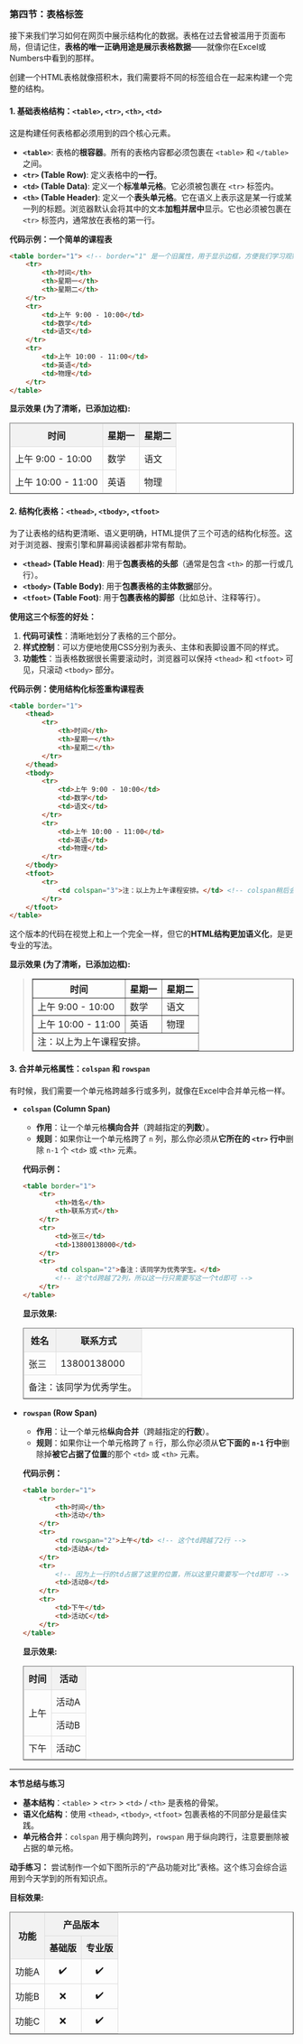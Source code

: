 ### **第四节：表格标签**

接下来我们学习如何在网页中展示结构化的数据。表格在过去曾被滥用于页面布局，但请记住，**表格的唯一正确用途是展示表格数据**——就像你在Excel或Numbers中看到的那样。

创建一个HTML表格就像搭积木，我们需要将不同的标签组合在一起来构建一个完整的结构。

#### **1. 基础表格结构：`<table>`, `<tr>`, `<th>`, `<td>`**

这是构建任何表格都必须用到的四个核心元素。

*   **`<table>`**: 表格的**根容器**。所有的表格内容都必须包裹在 `<table>` 和 `</table>` 之间。
*   **`<tr>` (Table Row)**: 定义表格中的**一行**。
*   **`<td>` (Table Data)**: 定义一个**标准单元格**。它必须被包裹在 `<tr>` 标签内。
*   **`<th>` (Table Header)**: 定义一个**表头单元格**。它在语义上表示这是某一行或某一列的标题。浏览器默认会将其中的文本**加粗并居中**显示。它也必须被包裹在 `<tr>` 标签内，通常放在表格的第一行。

**代码示例：一个简单的课程表**

```html
<table border="1"> <!-- border="1" 是一个旧属性，用于显示边框，方便我们学习观察，现代开发中边框由CSS控制 -->
    <tr>
        <th>时间</th>
        <th>星期一</th>
        <th>星期二</th>
    </tr>
    <tr>
        <td>上午 9:00 - 10:00</td>
        <td>数学</td>
        <td>语文</td>
    </tr>
    <tr>
        <td>上午 10:00 - 11:00</td>
        <td>英语</td>
        <td>物理</td>
    </tr>
</table>
```

**显示效果 (为了清晰，已添加边框):**

<table border="1" style="width:100%; border-collapse: collapse;">
  <tr style="background-color:#f2f2f2;">
    <th style="padding: 8px; border: 1px solid #ddd;">时间</th>
    <th style="padding: 8px; border: 1px solid #ddd;">星期一</th>
    <th style="padding: 8px; border: 1px solid #ddd;">星期二</th>
  </tr>
  <tr>
    <td style="padding: 8px; border: 1px solid #ddd;">上午 9:00 - 10:00</td>
    <td style="padding: 8px; border: 1px solid #ddd;">数学</td>
    <td style="padding: 8px; border: 1px solid #ddd;">语文</td>
  </tr>
  <tr>
    <td style="padding: 8px; border: 1px solid #ddd;">上午 10:00 - 11:00</td>
    <td style="padding: 8px; border: 1px solid #ddd;">英语</td>
    <td style="padding: 8px; border: 1px solid #ddd;">物理</td>
  </tr>
</table>

#### **2. 结构化表格：`<thead>`, `<tbody>`, `<tfoot>`**

为了让表格的结构更清晰、语义更明确，HTML提供了三个可选的结构化标签。这对于浏览器、搜索引擎和屏幕阅读器都非常有帮助。

*   **`<thead>` (Table Head)**: 用于**包裹表格的头部**（通常是包含 `<th>` 的那一行或几行）。
*   **`<tbody>` (Table Body)**: 用于**包裹表格的主体数据**部分。
*   **`<tfoot>` (Table Foot)**: 用于**包裹表格的脚部**（比如总计、注释等行）。

**使用这三个标签的好处：**
1.  **代码可读性**：清晰地划分了表格的三个部分。
2.  **样式控制**：可以方便地使用CSS分别为表头、主体和表脚设置不同的样式。
3.  **功能性**：当表格数据很长需要滚动时，浏览器可以保持 `<thead>` 和 `<tfoot>` 可见，只滚动 `<tbody>` 部分。

**代码示例：使用结构化标签重构课程表**

```html
<table border="1">
    <thead>
        <tr>
            <th>时间</th>
            <th>星期一</th>
            <th>星期二</th>
        </tr>
    </thead>
    <tbody>
        <tr>
            <td>上午 9:00 - 10:00</td>
            <td>数学</td>
            <td>语文</td>
        </tr>
        <tr>
            <td>上午 10:00 - 11:00</td>
            <td>英语</td>
            <td>物理</td>
        </tr>
    </tbody>
    <tfoot>
        <tr>
            <td colspan="3">注：以上为上午课程安排。</td> <!-- colspan稍后会讲 -->
        </tr>
    </tfoot>
</table>
```
这个版本的代码在视觉上和上一个完全一样，但它的**HTML结构更加语义化**，是更专业的写法。

**显示效果 (为了清晰，已添加边框):**

><table border="1">
><thead>
>  <tr>
>      <th>时间</th>
>      <th>星期一</th>
>      <th>星期二</th>
>  </tr>
></thead>
><tbody>
>  <tr>
>      <td>上午 9:00 - 10:00</td>
>      <td>数学</td>
>      <td>语文</td>
>  </tr>
>  <tr>
>      <td>上午 10:00 - 11:00</td>
>      <td>英语</td>
>      <td>物理</td>
>  </tr>
></tbody>
><tfoot>
>  <tr>
>      <td colspan="3">注：以上为上午课程安排。</td> <!-- colspan稍后会讲 -->
>  </tr>
></tfoot>
></table>

#### **3. 合并单元格属性：`colspan` 和 `rowspan`**

有时候，我们需要一个单元格跨越多行或多列，就像在Excel中合并单元格一样。

*   **`colspan` (Column Span)**
    *   **作用**：让一个单元格**横向合并**（跨越指定的**列数**）。
    *   **规则**：如果你让一个单元格跨了 `n` 列，那么你必须从**它所在的 `<tr>` 行中**删除 `n-1` 个 `<td>` 或 `<th>` 元素。

    **代码示例：**
    
    ```html
    <table border="1">
        <tr>
            <th>姓名</th>
            <th>联系方式</th>
        </tr>
        <tr>
            <td>张三</td>
            <td>13800138000</td>
        </tr>
        <tr>
            <td colspan="2">备注：该同学为优秀学生。</td> 
            <!-- 这个td跨越了2列，所以这一行只需要写这一个td即可 -->
        </tr>
    </table>
    ```
    **显示效果:**
    <table border="1" style="width:100%; border-collapse: collapse;">
      <tr style="background-color:#f2f2f2;">
        <th style="padding: 8px; border: 1px solid #ddd;">姓名</th>
        <th style="padding: 8px; border: 1px solid #ddd;">联系方式</th>
      </tr>
      <tr>
        <td style="padding: 8px; border: 1px solid #ddd;">张三</td>
        <td style="padding: 8px; border: 1px solid #ddd;">13800138000</td>
      </tr>
      <tr>
        <td colspan="2" style="padding: 8px; border: 1px solid #ddd; text-align: center;">备注：该同学为优秀学生。</td>
      </tr>
    </table>
    
*   **`rowspan` (Row Span)**
    *   **作用**：让一个单元格**纵向合并**（跨越指定的**行数**）。
    *   **规则**：如果你让一个单元格跨了 `n` 行，那么你必须从**它下面的 `n-1` 行中**删除掉**被它占据了位置**的那个 `<td>` 或 `<th>` 元素。

    **代码示例：**
    ```html
    <table border="1">
        <tr>
            <th>时间</th>
            <th>活动</th>
        </tr>
        <tr>
            <td rowspan="2">上午</td> <!-- 这个td跨越了2行 -->
            <td>活动A</td>
        </tr>
        <tr>
            <!-- 因为上一行的td占据了这里的位置，所以这里只需要写一个td即可 -->
            <td>活动B</td>
        </tr>
        <tr>
            <td>下午</td>
            <td>活动C</td>
        </tr>
    </table>
    ```
    **显示效果:**
    <table border="1" style="width:100%; border-collapse: collapse;">
      <tr style="background-color:#f2f2f2;">
        <th style="padding: 8px; border: 1px solid #ddd;">时间</th>
        <th style="padding: 8px; border: 1px solid #ddd;">活动</th>
      </tr>
      <tr>
        <td rowspan="2" style="padding: 8px; border: 1px solid #ddd;">上午</td>
        <td style="padding: 8px; border: 1px solid #ddd;">活动A</td>
      </tr>
      <tr>
        <td style="padding: 8px; border: 1px solid #ddd;">活动B</td>
      </tr>
      <tr>
        <td style="padding: 8px; border: 1px solid #ddd;">下午</td>
        <td style="padding: 8px; border: 1px solid #ddd;">活动C</td>
      </tr>
    </table>

---

**本节总结与练习**

*   **基本结构**：`<table>` > `<tr>` > `<td>` / `<th>` 是表格的骨架。
*   **语义化结构**：使用 `<thead>`, `<tbody>`, `<tfoot>` 包裹表格的不同部分是最佳实践。
*   **单元格合并**：`colspan` 用于横向跨列，`rowspan` 用于纵向跨行，注意要删除被占据的单元格。

**动手练习：**
尝试制作一个如下图所示的“产品功能对比”表格。这个练习会综合运用到今天学到的所有知识点。

**目标效果:**
<table border="1" style="width:100%; border-collapse: collapse; text-align: center;">
    <thead style="background-color:#f2f2f2;">
        <tr>
            <th rowspan="2" style="padding: 8px; border: 1px solid #ddd;">功能</th>
            <th colspan="2" style="padding: 8px; border: 1px solid #ddd;">产品版本</th>
        </tr>
        <tr style="background-color:#f2f2f2;">
            <th style="padding: 8px; border: 1px solid #ddd;">基础版</th>
            <th style="padding: 8px; border: 1px solid #ddd;">专业版</th>
        </tr>
    </thead>
    <tbody>
        <tr>
            <td style="padding: 8px; border: 1px solid #ddd;">功能A</td>
            <td style="padding: 8px; border: 1px solid #ddd;">✔️</td>
            <td style="padding: 8px; border: 1px solid #ddd;">✔️</td>
        </tr>
        <tr>
            <td style="padding: 8px; border: 1px solid #ddd;">功能B</td>
            <td style="padding: 8px; border: 1px solid #ddd;">❌</td>
            <td style="padding: 8px; border: 1px solid #ddd;">✔️</td>
        </tr>
        <tr>
            <td style="padding: 8px; border: 1px solid #ddd;">功能C</td>
            <td style="padding: 8px; border: 1px solid #ddd;">❌</td>
            <td style="padding: 8px; border: 1px solid #ddd;">✔️</td>
        </tr>
    </tbody>
</table>
